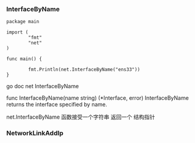 ### InterfaceByName

```golang
package main

import (
        "fmt"
        "net"
)

func main() {

        fmt.Println(net.InterfaceByName("ens33"))
}
```


go doc net  InterfaceByName

func InterfaceByName(name string) (*Interface, error)
    InterfaceByName returns the interface specified by name.

        
    
net.InterfaceByName 函数接受一个字符串 返回一个 结构指针




### NetworkLinkAddIp








